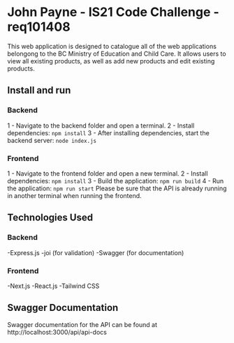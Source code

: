# John Payne - IS21 Code Challenge - req101408

This web application is designed to catalogue all of the web applications belongong to the BC Ministry of Education and Child Care. It allows users to view all existing products, as well as add new products and edit existing products.

## Install and run 

### Backend

1 - Navigate to the backend folder and open a terminal.
2 - Install dependencies:
``` npm install ```
3 - After installing dependencies, start the backend server:
``` node index.js ```

### Frontend
1 - Navigate to the frontend folder and open a new terminal.
2 - Install dependencies:
``` npm install ```
3 - Build the application:
``` npm run build ```
4 - Run the application:
``` npm run start ```
Please be sure that the API is already running in another terminal when running the frontend.

## Technologies Used

### Backend
-Express.js
-joi (for validation)
-Swagger (for documentation)

### Frontend
-Next.js
-React.js
-Tailwind CSS

## Swagger Documentation
Swagger documentation for the API can be found at http://localhost:3000/api/api-docs